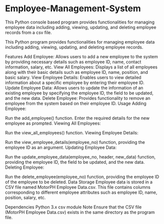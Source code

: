 # Employee-Management-System
This Python console based program provides functionalities for managing employee data including adding, viewing, updating, and deleting employee records from a csv file.


This Python program provides functionalities for managing employee data including adding, viewing, updating, and deleting employee records.

Features
Add Employee: Allows users to add a new employee to the system by providing necessary details such as employee ID, name, contact information, salary, etc.
View All Employees: Displays a list of all employees along with their basic details such as employee ID, name, position, and basic salary.
View Employee Details: Enables users to view detailed information about a specific employee by entering their employee ID.
Update Employee Data: Allows users to update the information of an existing employee by specifying the employee ID, the field to be updated, and the new data.
Delete Employee: Provides functionality to remove an employee from the system based on their employee ID.
Usage
Adding Employee:

Run the add_employee() function.
Enter the required details for the new employee as prompted.
Viewing All Employees:

Run the view_all_employees() function.
Viewing Employee Details:

Run the view_employee_details(employee_no) function, providing the employee ID as an argument.
Updating Employee Data:

Run the update_employee_data(employee_no, header, new_data) function, providing the employee ID, the field to be updated, and the new data.
Deleting Employee:

Run the delete_employee(employee_no) function, providing the employee ID of the employee to be deleted.
Data Storage
Employee data is stored in a CSV file named MotorPH Employee Data.csv. This file contains columns corresponding to different employee attributes such as employee ID, name, position, salary, etc.

Dependencies
Python 3.x
csv module
Note
Ensure that the CSV file (MotorPH Employee Data.csv) exists in the same directory as the program file.
